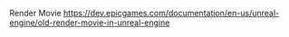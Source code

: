 Render Movie
https://dev.epicgames.com/documentation/en-us/unreal-engine/old-render-movie-in-unreal-engine
